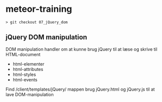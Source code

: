 meteor-training
===============


	> git checkout 07_jQuery_dom


## jQuery DOM manipulation

DOM manipulation handler om at kunne brug jQuery til at læse og skrive til HTML-document

+ html-elementer
+ html-attributes
+ html-styles
+ html-events

Find /client/templates/jQuery/ mappen 
brug jQuery.html og jQuery.js til at lave DOM-manipulation